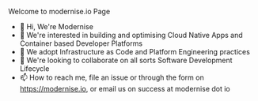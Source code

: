 Welcome to modernise.io Page

- 👋 Hi, We're Modernise
- 👀 We're interested in building and optimising Cloud Native Apps and Container based Developer Platforms
- 🌱 We adopt Infrastructure as Code and Platform Engineering practices
- 💞️ We're looking to collaborate on all sorts Software Development Lifecycle
- 📫 How to reach me, file an issue or through the form on https://modernise.io, or email us on success at modernise dot io
